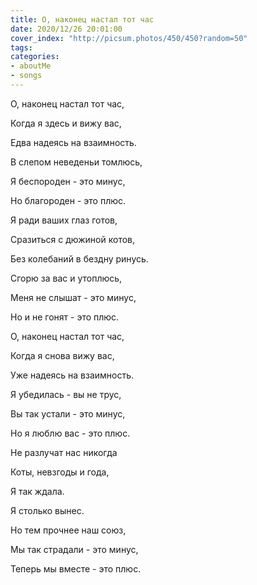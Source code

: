 ```yaml
---
title: О, наконец настал тот час
date: 2020/12/26 20:01:00
cover_index: "http://picsum.photos/450/450?random=50"
tags:
categories:
- aboutMe
- songs
---
```



О, наконец настал тот час,

Когда я здесь и вижу вас,

Едва надеясь на взаимность.

В слепом неведеньи томлюсь,

Я беспороден - это минус,

Но благороден - это плюс.



Я ради ваших глаз готов,

Сразиться с дюжиной котов,

Без колебаний в бездну ринусь.

Сгорю за вас и утоплюсь,

Меня не слышат - это минус,

Но и не гонят - это плюс.



О, наконец настал тот час,

Когда я снова вижу вас,

Уже надеясь на взаимность.

Я убедилась - вы не трус,

Вы так устали - это минус,

Но я люблю вас - это плюс.



Не разлучат нас никогда

Коты, невзгоды и года,

Я так ждала.

Я столько вынес.

Но тем прочнее наш союз,

Мы так страдали - это минус,

Теперь мы вместе - это плюс.

